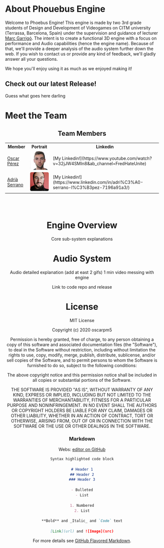 # About Phouebus Engine
Welcome to Phoebus Engine! This engine is made by two 3rd grade students of Design and Development of Videogames on CITM university (Terrassa, Barcelona, Spain) under the supervision and guidance of lecturer [Marc Garrigó](https://www.linkedin.com/in/mgarrigo/?originalSubdomain=es).
The intent is to create a functional 3D engine with a focus on performance and Audio capabilities (hence the engine name). Because of that, we'll provide a deeper analysis of the audio system further down the web.
If you wish to contact us or provide any kind of feedback, we'll gladly answer all your questions.
    
We hope you'll enjoy using it as much as we enjoyed making it! 

## Check out our latest Release!
Guess what goes here darling

# Meet the Team
<center>
  
<h2  align="center" id="team-members">Team Members</h2>

<table style="width:100%">
  <tr>
    <th>Member</th>
    <th>Portrait</th>
    <th>Linkedin</th>
  </tr>
  <tr>
    <tr>
    <td><a href="https://github.com/oscarpm5">Oscar Pérez</a></td>
    <td><img src="https://github.com/oscarpm5/Phoebus_Engine/blob/master/Phoebus_Engine/Game/Assets/our_pics/OPM.png" alt="Oscar" class="inline"></td>
     <td>[My Linkedin!](https://www.youtube.com/watch?v=32jJW4SMIn8&ab_channel=FredHateUnite)</td>
    </tr>
    <tr>
    <td><a href="https://github.com/adriaserrano97">Adrià Serrano</a></td>
    <td><img src="https://github.com/oscarpm5/Phoebus_Engine/blob/master/Phoebus_Engine/Game/Assets/our_pics/ASL.png" alt="Adrià" class="inline"></td>
    <td>[My Linkedin!](https://www.linkedin.com/in/adri%C3%A0-serrano-l%C3%B3pez-7196a91a3/)</td>
</table>


<br><br>

# Engine Overview
Core sub-system explanations

# Audio System
Audio detailed explanation (add at east 2 gifs)
1 min video messing with engine


Link to code repo and release

# License
MIT License

Copyright (c) 2020 oscarpm5

Permission is hereby granted, free of charge, to any person obtaining a copy
of this software and associated documentation files (the "Software"), to deal
in the Software without restriction, including without limitation the rights
to use, copy, modify, merge, publish, distribute, sublicense, and/or sell
copies of the Software, and to permit persons to whom the Software is
furnished to do so, subject to the following conditions:

The above copyright notice and this permission notice shall be included in all
copies or substantial portions of the Software.

THE SOFTWARE IS PROVIDED "AS IS", WITHOUT WARRANTY OF ANY KIND, EXPRESS OR
IMPLIED, INCLUDING BUT NOT LIMITED TO THE WARRANTIES OF MERCHANTABILITY,
FITNESS FOR A PARTICULAR PURPOSE AND NONINFRINGEMENT. IN NO EVENT SHALL THE
AUTHORS OR COPYRIGHT HOLDERS BE LIABLE FOR ANY CLAIM, DAMAGES OR OTHER
LIABILITY, WHETHER IN AN ACTION OF CONTRACT, TORT OR OTHERWISE, ARISING FROM,
OUT OF OR IN CONNECTION WITH THE SOFTWARE OR THE USE OR OTHER DEALINGS IN THE
SOFTWARE.





### Markdown

Webs: [editor on GitHub](https://github.com/oscarpm5/Phoebus_Engine/edit/master/docs/index.md) 

```markdown
Syntax highlighted code block

# Header 1
## Header 2
### Header 3

- Bulleted
- List

1. Numbered
2. List

**Bold** and _Italic_ and `Code` text

[Link](url) and ![Image](src)
```

For more details see [GitHub Flavored Markdown](https://guides.github.com/features/mastering-markdown/).

